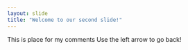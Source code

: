 ```yaml
---
layout: slide
title: "Welcome to our second slide!"
---
```

This is place for my comments
Use the left arrow to go back!
